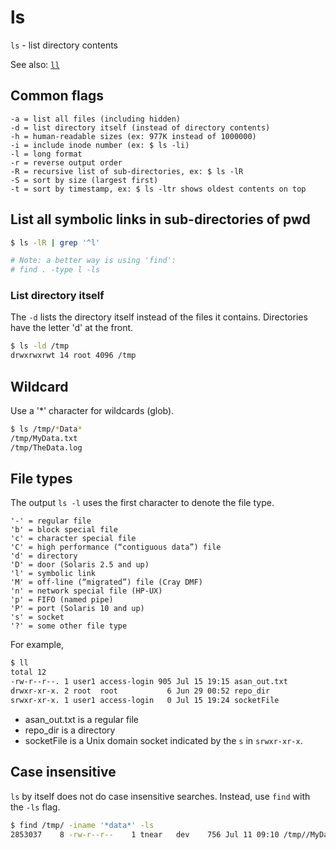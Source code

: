 # ls

`ls` - list directory contents

See also: [`ll`](ll.md)

## Common flags
```
-a = list all files (including hidden)
-d = list directory itself (instead of directory contents)
-h = human-readable sizes (ex: 977K instead of 1000000)
-i = include inode number (ex: $ ls -li)
-l = long format
-r = reverse output order
-R = recursive list of sub-directories, ex: $ ls -lR
-S = sort by size (largest first)
-t = sort by timestamp, ex: $ ls -ltr shows oldest contents on top
```

## List all symbolic links in sub-directories of pwd
```bash
$ ls -lR | grep '^l'

# Note: a better way is using 'find':
# find . -type l -ls
```

### List directory itself
The `-d` lists the directory itself instead of the files it contains. Directories have the letter 'd' at the front.
```bash
$ ls -ld /tmp
drwxrwxrwt 14 root 4096 /tmp
```

## Wildcard
Use a '*' character for wildcards (glob).
```bash
$ ls /tmp/*Data*
/tmp/MyData.txt
/tmp/TheData.log
```

## File types
The output `ls -l` uses the first character to denote the file type.

```
'-' = regular file
'b' = block special file
'c' = character special file
'C' = high performance (“contiguous data”) file
'd' = directory
'D' = door (Solaris 2.5 and up)
'l' = symbolic link
'M' = off-line (“migrated”) file (Cray DMF)
'n' = network special file (HP-UX)
'p' = FIFO (named pipe)
'P' = port (Solaris 10 and up)
's' = socket
'?' = some other file type
```

For example,
```bash
$ ll
total 12
-rw-r--r--. 1 user1 access-login 905 Jul 15 19:15 asan_out.txt
drwxr-xr-x. 2 root  root           6 Jun 29 00:52 repo_dir
srwxr-xr-x. 1 user1 access-login   0 Jul 15 19:24 socketFile
```

- asan_out.txt is a regular file
- repo_dir is a directory
- socketFile is a Unix domain socket indicated by the `s` in `srwxr-xr-x`.

## Case insensitive
`ls` by itself does not do case insensitive searches. Instead, use `find` with the `-ls` flag.
```bash
$ find /tmp/ -iname '*data*' -ls
2853037    8 -rw-r--r--    1 tnear   dev    756 Jul 11 09:10 /tmp//MyData.txt
```

